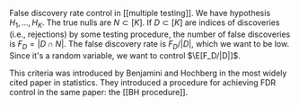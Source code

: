 False discovery rate control in [[multiple testing]]. We have hypothesis $H_1,\dots,H_K$. The true nulls are $N\subset[K]$. If $D\subset[K]$ are indices of discoveries (i.e., rejections) by some testing procedure, the number of false discoveries is $F_D = |D\cap N|$. The false discovery rate is $F_D/|D|$, which we want to be low. Since it's a random variable, we want to control $\E[F_D/|D|]$. 

This criteria was introduced by Benjamini and Hochberg in the most widely cited paper in statistics. They introduced a procedure for achieving FDR control in the same paper: the [[BH procedure]]. 
